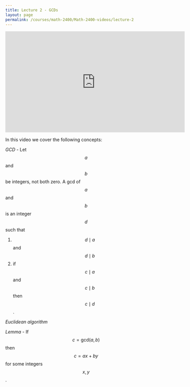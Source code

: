 ```yaml
---
title: Lecture 2 - GCDs
layout: page
permalink: /courses/math-2400/Math-2400-videos/lecture-2
---
```

<iframe width="560" height="315" src="https://www.youtube.com/embed/IYHbQQfGm8k" title="YouTube video player" frameborder="0" allow="accelerometer; autoplay; clipboard-write; encrypted-media; gyroscope; picture-in-picture" allowfullscreen></iframe>

In this video we cover the following concepts:

*GCD* - Let $$ a $$ and $$ b $$ be integers, not both zero. A gcd of $$ a $$ and $$ b $$ is an integer $$ d $$ such that
1. $$ d\mid a $$ and $$ d \mid b $$
2. if $$ c \mid a $$ and $$ c \mid b $$ then $$ c \mid d $$.

*Euclidean algorithm*

*Lemma* - If $$c = \mathrm{gcd}(a,b) $$ then $$ c = ax + by $$ for some integers $$x,y $$.
